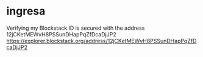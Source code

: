 # ingresa
Verifying my Blockstack ID is secured with the address 12jCKetMEWvH8PSSunDHapPqZfDcaDjJP2 https://explorer.blockstack.org/address/12jCKetMEWvH8PSSunDHapPqZfDcaDjJP2

